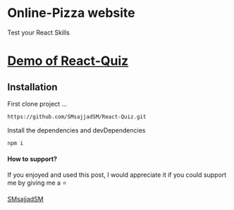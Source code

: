 
# Online-Pizza website
Test your React Skills

[Demo of React-Quiz](https://smsajjadsm.github.io/React-Quiz/)
===



## Installation


First clone project ...

```sh
https://github.com/SMsajjadSM/React-Quiz.git
```

Install the dependencies and devDependencies

```sh
npm i
```


#### How to support?
 If you enjoyed and used this post,
I would appreciate it if you could
support me by giving me a ⭐

[SMsajjadSM](https://github.com/SMsajjadSM/React-Quiz)

